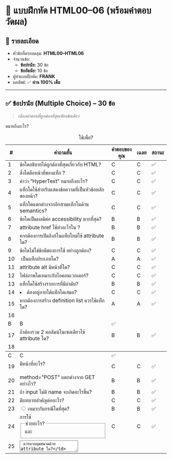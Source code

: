 # 📝 แบบฝึกหัด HTML00–06 (พร้อมคำตอบวัดผล)

## 🔹 รายละเอียด
- หัวข้อที่ครอบคลุม: **HTML00–HTML06**
- จำนวนข้อ:
  - **ข้อปรนัย:** 30 ข้อ
  - **ข้ออัตนัย:** 10 ข้อ
- ผู้ทำแบบฝึกหัด: **FRANK**
- ผลลัพธ์: ✅ **ผ่าน 100% เต็ม**

---

## ✅ ข้อปรนัย (Multiple Choice) – 30 ข้อ
> *เลือกคำตอบที่ถูกต้องที่สุดเพียงข้อเดียว*

| # | คำถามสั้น | คำตอบของคุณ | เฉลย | สถานะ |
|---|------------|--------------|-------|-------|
| 1 | ข้อใดอธิบายได้ถูกต้องที่สุดเกี่ยวกับ HTML? | C | C | ✅ |
| 2 | สิ่งใดคือหน้าที่ของแท็ก <head>? | C | C | ✅ |
| 3 | คำว่า “HyperText” หมายถึงอะไร? | C | C | ✅ |
| 4 | แท็กใดใช้สำหรับแสดงข้อความที่เป็นหัวข้อหลักของหน้า? | C | C | ✅ |
| 5 | แท็กใดแตกต่างจากอีกสามแท็กในด้าน semantics? | C | C | ✅ |
| 6 | ข้อใดเป็นผลดีต่อ accessibility มากที่สุด? | B | B | ✅ |
| 7 | attribute href ใช้ทำอะไรใน <a>? | B | B | ✅ |
| 8 | หากต้องการเปิดลิงก์ในแท็บใหม่ใช้ attribute ใด? | B | B | ✅ |
| 9 | ข้อใดไม่ใช่ข้อดีของการใช้ <a> อย่างถูกต้อง? | C | C | ✅ |
| 10 | <img> เป็นแท็กประเภทใด? | A | A | ✅ |
| 11 | attribute alt มีหน้าที่ใด? | C | C | ✅ |
| 12 | ไฟล์ภาพใดเหมาะกับไอคอนเวกเตอร์? | C | C | ✅ |
| 13 | แท็กใดใช้สร้างรายการที่มีลำดับ? | B | B | ✅ |
| 14 | <li> ต้องอยู่ภายใต้แท็กใดเสมอ? | C | C | ✅ |
| 15 | หากต้องการสร้าง definition list ควรใช้แท็กใด? | A | A | ✅ |
| 16 | <tr> หมายถึงอะไร? | B | B | ✅ |
| 17 | ถ้าต้องรวม 2 คอลัมน์ในเซลเดียวใช้ attribute ใด? | B | B | ✅ |
| 18 | <caption> ใช้เพื่อ? | C | C | ✅ |
| 19 | <form> มีหน้าที่อะไร? | C | C | ✅ |
| 20 | method="POST" แตกต่างจาก GET อย่างไร? | B | B | ✅ |
| 21 | ถ้า input ไม่มี name จะเกิดอะไรขึ้น? | B | B | ✅ |
| 22 | <label> มีบทบาทสำคัญต่ออะไร? | C | C | ✅ |
| 23 | <input type="radio"> เหมาะกับกรณีใดที่สุด? | B | B | ✅ |
| 24 | การใช้ <fieldset> และ <legend> ช่วยอะไร? | C | C | ✅ |
| 25 | <textarea> ควรควบคุมขนาดด้วย attribute ใด? | C | C | ✅ |
| 26 | แท็กใดไม่ใช้รับค่าจากผู้ใช้โดยตรง? | D | D | ✅ |
| 27 | <select> ใช้คู่กับแท็กใดเพื่อสร้างตัวเลือก? | A | A | ✅ |
| 28 | ข้อใดถูกต้องเกี่ยวกับ method="GET"? | B | B | ✅ |
| 29 | เมื่อใดควรใช้ type="password"? | C | C | ✅ |
| 30 | ถ้าไม่ใส่ required ใน input ผลคือ? | C | C | ✅ |


> **รวมคะแนนข้อปรนัย: 30 / 30**

---

✍️ ข้ออัตนัย (Short Answer) – 10 ข้อ (รวมคำถาม + คำตอบ)
### 31. อธิบายความแตกต่างระหว่างแท็ก `<strong>` กับ `<b>` ทั้งในด้านลักษณะการแสดงผล และความหมายเชิง Semantic / SEO  
**คำตอบ:** `<strong>` มีความหมาย semantic และส่งผลต่อ SEO ส่วน `<b>` เป็นเพียงตัวหนา ไม่มีความหมายเชิงโครงสร้าง

---

### 32. อธิบายโครงสร้างพื้นฐานของเอกสาร HTML ตั้งแต่บรรทัดแรกถึงส่วนประกอบสำคัญ พร้อมบทบาทของแต่ละส่วน  
**คำตอบ:** `<DOCTYPE html>` ระบุ HTML5 → `<html>` ครอบทั้งหน้า → `<head>` meta & title → `<body>` เนื้อหา → `<footer>` ส่วนท้าย

---

### 33. เปรียบเทียบ `<ol>` กับ `<ul>` พร้อมยกตัวอย่างการใช้งานที่เหมาะสมของแต่ละแท็ก  
**คำตอบ:**  
- `<ol>` ใช้กับข้อมูลที่มีลำดับ เช่น ขั้นตอน  
- `<ul>` ใช้กับรายการทั่วไป เช่น bullet list

---

### 34. `alt` ของ `<img>` มีความสำคัญต่อ SEO และการเข้าถึงอย่างไร? และควรใช้ `alt` อย่างไรถ้าภาพนั้นเป็นภาพตกแต่ง  
**คำตอบ:** `alt` ช่วย SEO และช่วยให้ screen reader อธิบายภาพได้ หากเป็นภาพตกแต่งให้ใส่ `alt=""` เพื่อไม่ให้ screen reader อ่าน

---

### 35. อธิบายขั้นตอนโดยรวมของการทำงานของ `<form>` ตั้งแต่ผู้ใช้กรอกข้อมูลจนกระทั่ง server ตอบกลับ  
**คำตอบ:**  
1. ผู้ใช้กรอกฟอร์ม  
2. กด submit  
3. ข้อมูลถูกส่งผ่าน `GET` หรือ `POST`  
4. Server ประมวลผล  
5. ส่งผลลัพธ์กลับมา

---

### 36. อธิบายแนวคิดของ Semantic HTML และยกตัวอย่างแท็ก semantic อย่างน้อย 3 ตัว พร้อมหน้าที่ของแต่ละตัว  
**คำตอบ:**  
- `<h1>` → หัวเรื่องหลัก  
- `<strong>` → ข้อความสำคัญ  
- `<em>` → เน้นเสียงหรือความหมายในประโยค

---

### 37. อธิบายบทบาทของ `<th>` ในตาราง HTML และผลกระทบที่เกิดขึ้นหากใช้ `<td>` แทน  
**คำตอบ:** `<th>` ช่วยบอกว่าคือหัวตาราง ช่วยเพิ่ม semantics ให้ SEO และ screen reader หากใช้ `<td>` แทนจะขาดความชัดเจนทางโครงสร้าง

---

### 38. เพราะเหตุใดจึงไม่ควรใช้ `<table>` เพื่อจัด layout ของหน้าเว็บไซต์ในยุคปัจจุบัน?  
**คำตอบ:** `<table>` ไม่ยืดหยุ่น ไม่ responsive และผิดหลักการแยกโครงสร้าง/การแสดงผล → ควรใช้ CSS layout แทน

---

### 39. อธิบายบทบาทของ `<label>` และประโยชน์ที่มีต่อทั้งผู้ใช้งานทั่วไปและผู้ใช้งานที่ใช้ screen reader  
**คำตอบ:** `<label>` ช่วยเชื่อมคำอธิบายกับช่องกรอกข้อมูล ทำให้ทั้งผู้ใช้ทั่วไปและผู้ใช้ screen reader เข้าใจว่า input นั้นคืออะไร

---

### 40. จงยกตัวอย่าง `alt` ที่ดีสำหรับภาพหนึ่งภาพ พร้อมอธิบายหลักการเขียนข้อความ `alt` ที่มีคุณภาพ  
**คำตอบ:** `"หมาสีดำตัวใหญ่นั่งบนทุ่งหญ้า"` → คำอธิบายควรกระชับ ชัดเจน สื่อภาพได้แม้ไม่เห็นภาพ

---

## ✅ รวมคะแนนอัตนัย: 10 / 10

---

## 🏁 สรุปผล

🎯 **คะแนนรวมทั้งหมด: 40 / 40 (100%)**  
🚀 ผ่านทุกหัวข้อ พร้อมต่อยอดสู่ CSS และ JavaScript!
